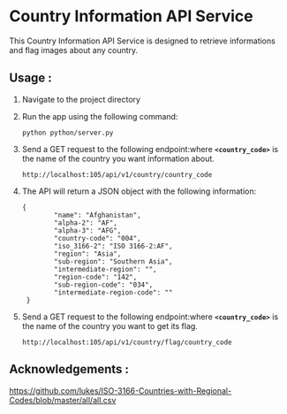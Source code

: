 # **Country Information API Service**

This Country Information API Service is designed to retrieve informations and flag images about any country.

## **Usage :**

1. Navigate to the project directory
2. Run the app using the following command:
    
    ```
    python python/server.py
    ```
    
3. Send a GET request to the following endpoint:where **`<country_code>`** is the name of the country you want information about.
    
    ```
    http://localhost:105/api/v1/country/country_code
    ```
    
4. The API will return a JSON object with the following information:
    
    ```
    {
            "name": "Afghanistan",
            "alpha-2": "AF",
            "alpha-3": "AFG",
            "country-code": "004",
            "iso_3166-2": "ISO 3166-2:AF",
            "region": "Asia",
            "sub-region": "Southern Asia",
            "intermediate-region": "",
            "region-code": "142",
            "sub-region-code": "034",
            "intermediate-region-code": ""
     }
    ```
    
5. Send a GET request to the following endpoint:where **`<country_code>`** is the name of the country you want to get its flag.
    
    ```
    http://localhost:105/api/v1/country/flag/country_code
    ```
    

## **Acknowledgements :**
https://github.com/lukes/ISO-3166-Countries-with-Regional-Codes/blob/master/all/all.csv
